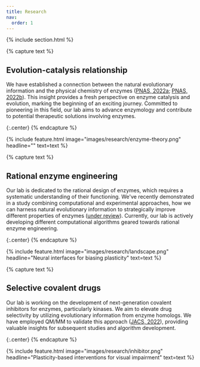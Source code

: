 ```yaml
---
title: Research
nav:
  order: 1
---
```



{% include section.html %}


{% capture text %}
## Evolution-catalysis relationship
We have established a connection between the natural evolutionary information and the physical chemistry of enzymes ([PNAS, 2022a](https://www.pnas.org/doi/abs/10.1073/pnas.2122355119); [PNAS, 2022b](https://www.pnas.org/doi/abs/10.1073/pnas.2207904119)). This insight provides a fresh perspective on enzyme catalysis and evolution, marking the beginning of an exciting journey. Committed to pioneering in this field, our lab aims to advance enzymology and contribute to potential therapeutic solutions involving enzymes.

{:.center}
{% endcapture %}

{%
  include feature.html
  image="images/research/enzyme-theory.png"
  headline=""
  text=text
%}

{% capture text %}
## Rational enzyme engineering
Our lab is dedicated to the rational design of enzymes, which requires a systematic understanding of their functioning. We've recently demonstrated in a study combining computational and experimental approaches, how we can harness natural evolutionary information to strategically improve different properties of enzymes ([under review]()). Currently, our lab is actively developing different computational algorithms geared towards rational enzyme engineering.

{:.center}
{% endcapture %}

{%
  include feature.html
  image="images/research/landscape.png"
  headline="Neural interfaces for biasing plasticity"
  text=text
%}

{% capture text %}
## Selective covalent drugs
Our lab is working on the development of next-generation covalent inhibitors for enzymes, particularly kinases. We aim to elevate drug selectivity by utilizing evolutionary information from enzyme homologs. We have employed QM/MM to validate this approach ([JACS, 2022](https://pubs.acs.org/doi/abs/10.1021/jacs.2c07307)), providing valuable insights for subsequent studies and algorithm development.

{:.center}
{% endcapture %}

{%
  include feature.html
  image="images/research/inhibitor.png"
  headline="Plasticity-based interventions for visual impairment"
  text=text
%}
